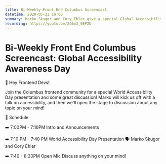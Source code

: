 ```yaml
---
title: Bi-Weekly Front End Columbus Screencast
datetime: 2020-05-21 19:00
summary: Marko Skugor and Cory Ehler give a special Global Accessibility Awareness Day presentation.
recording: https://youtu.be/2G6m3_0EP2U
---
```

# Bi-Weekly Front End Columbus Screencast: Global Accessibility Awareness Day

👋 Hey Frontend Devs!


Join the Columbus frontend community for a special World Accessibility Day presentation and some great discussion! Marko will kick us off with a talk on accessibility, and then we'll open the stage to discussion about any topic on your mind!

📅 Schedule:

➡️ 7:00PM - 7:10PM
Intro and Announcements

➡️ 7:10 PM - 7:40 PM
World Accessibility Day Presentation
🗣 Marko Skugor and Cory Ehler

➡️ 7:40 - 8:30PM
Open Mic
Discuss anything on your mind!

